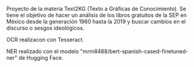 Proyecto de la materia Text2KG (Texto a Gráficas de Conocimiento). Se tiene el objetivo de hacer un análisis de los libros gratuitos de la SEP en México desde la generación 1960 hasta la 2019 y buscar cambios en el discurso o sesgos ideológicos.

OCR realizacon con Tesseract.

NER realizado con el modelo "mrm8488/bert-spanish-cased-finetuned-ner" de Hugging Face.
